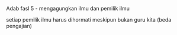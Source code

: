 Adab
fasl 5 - mengagungkan ilmu dan pemilik ilmu

setiap pemilik ilmu harus dihormati meskipun bukan guru kita (beda pengajian)
